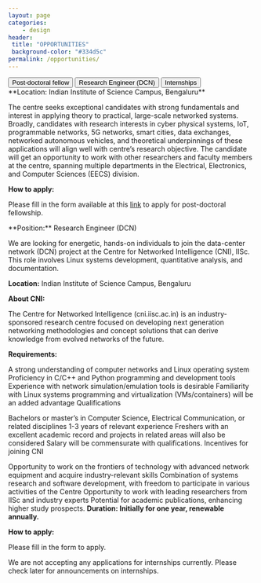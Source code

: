 ```yaml
---
layout: page
categories:
    - design
header:
 title: "OPPORTUNITIES"
 background-color: "#334d5c"
permalink: /opportunities/
---
```

<div class="tab">
  <button class="tablinks" onclick="clickTab(event, 'pdf')" id="defaultOpen">Post-doctoral fellow</button>
  <button class="tablinks" onclick="clickTab(event, 'RE')">Research Engineer (DCN)</button>
  <button class="tablinks" onclick="clickTab(event, 'intern')">Internships</button>
</div>
<div markdown="1" id="pdf" class="tabcontent">
**Location: Indian Institute of Science Campus, Bengaluru**

The centre seeks exceptional candidates with strong fundamentals and interest in applying theory to practical, large-scale networked systems. Broadly, candidates with research interests in cyber physical systems, IoT, programmable networks, 5G networks, smart cities, data exchanges, networked autonomous vehicles, and theoretical underpinnings of these applications will align well with centre’s research objective. The candidate will get an opportunity to work with other researchers and faculty members at the centre, spanning multiple departments in the Electrical, Electronics, and Computer Sciences (EECS) division. 

**How to apply:**

Please fill in the form available at this [link](https://forms.gle/q6sMPHAGzqVLw3ZF8) to apply for post-doctoral fellowship.
</div>
<div markdown="1" id="RE" class="tabcontent">
**Position:** Research Engineer  (DCN)

We are looking for energetic, hands-on individuals to join the data-center network (DCN) project at the Centre for Networked Intelligence (CNI), IISc. This role involves Linux systems development, quantitative analysis, and documentation. 

**Location:** Indian Institute of Science Campus, Bengaluru

**About CNI:**

The Centre for Networked Intelligence (cni.iisc.ac.in) is an industry-sponsored research centre focused on developing next generation networking methodologies and concept solutions that can derive knowledge from evolved networks of the future.  

**Requirements:**

A strong understanding of computer networks and Linux operating system 
Proficiency in C/C++ and Python programming and development tools 
Experience with network simulation/emulation tools is desirable
Familiarity with Linux systems programming and virtualization (VMs/containers) will be an added advantage 
Qualifications 

Bachelors or master’s in Computer Science, Electrical Communication, or related disciplines 
1-3 years of relevant experience 
Freshers with an excellent academic record and projects in related areas will also be considered 
Salary will be commensurate with qualifications. 
Incentives for joining CNI 

Opportunity to work on the frontiers of technology with advanced network equipment and acquire industry-relevant skills 
Combination of systems research and software development, with freedom to participate in various activities of the Centre 
Opportunity to work with leading researchers from IISc and industry experts 
Potential for academic publications, enhancing higher study prospects. 
**Duration: Initially for one year, renewable annually.**

**How to apply:**

Please fill in the form to apply.
</div>
<div markdown="1" id="intern" class="tabcontent">
We are not accepting any applications for internships currently. Please check later for announcements on internships.
</div>
<script>document.getElementById("defaultOpen").click();</script>
